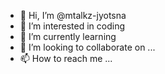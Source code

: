 - 👋 Hi, I’m @mtalkz-jyotsna
- 👀 I’m interested in coding
- 🌱 I’m currently learning 
- 💞️ I’m looking to collaborate on ...
- 📫 How to reach me ...

<!---
mtalkz-jyotsna/mtalkz-jyotsna is a ✨ special ✨ repository because its `README.md` (this file) appears on your GitHub profile.
You can click the Preview link to take a look at your changes.
--->
